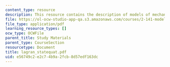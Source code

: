 ```yaml
---
content_type: resource
description: This resource contains the description of models of mechanical systems.
file: https://ol-ocw-studio-app-qa.s3.amazonaws.com/courses/2-141-modeling-and-simulation-of-dynamic-systems-fall-2006/e56749c2e2c74b9a2fcb8d57edf163dc_lagran_statequat.pdf
file_type: application/pdf
learning_resource_types: []
ocw_type: OCWFile
parent_title: Study Materials
parent_type: CourseSection
resourcetype: Document
title: lagran_statequat.pdf
uid: e56749c2-e2c7-4b9a-2fcb-8d57edf163dc
---
```

